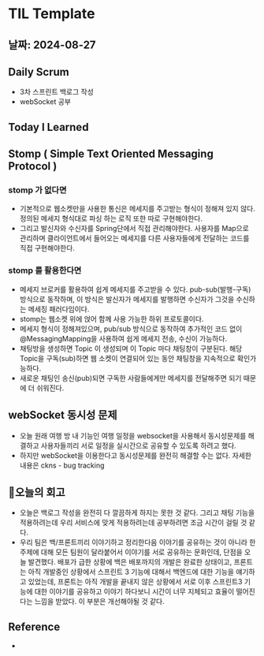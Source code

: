 # TIL Template

## 날짜: 2024-08-27

## Daily Scrum
- 3차 스프린트 백로그 작성
- webSocket 공부

## Today I Learned

## Stomp ( Simple Text Oriented Messaging Protocol )

### stomp 가 없다면

- 기본적으로 웹소켓만을 사용한 통신은 메세지를 주고받는 형식이 정해져 있지 않다. 정의된 메세지 형식대로 파싱 하는 로직 또한 따로 구현해야한다.
- 그리고 발신자와 수신자를 Spring단에서 직접 관리해야한다.  사용자를 Map으로 관리하며 클라이언트에서 들어오는 메세지를 다른 사용자들에게 전달하는 코드를 직접 구현해야한다.

### stomp 를 활용한다면

- 메세지 브로커를 활용하여 쉽게 메세지를 주고받을 수 있다. pub-sub(발행-구독) 방식으로 동작하며, 이 방식은 발신자가 메세지를 발행하면 수신자가 그것을 수신하는 메세징 패러다임이다.
- stomp는 웹소켓 위에 얹어 함께 사용 가능한 하위 프로토콜이다.
- 메세지 형식이 정해져있으며, pub/sub 방식으로 동작하여 추가적인 코드 없이 @MessagingMapping을 사용하여 쉽게 메세지 전송, 수신이 가능하다.
- 채팅방을 생성하면 Topic 이 생성되며 이 Topic 마다 채팅창이 구분된다. 해당 Topic을 구독(sub)하면 웹 소켓이 연결되어 있는 동안 채팅창을 지속적으로 확인가능하다.
- 새로운 채팅인 송신(pub)되면 구독한 사람들에게만 메세지를 전달해주면 되기 때문에 더 쉬워진다.

## webSocket 동시성 문제
- 오늘 원래 여행 방 내 기능인 여행 일정을 websocket을 사용해서 동시성문제를 해결하고 사용자들끼리 서로 일정을 실시간으로 공유할 수 있도록 하려고 했다.
- 하지만 webSocket을 이용한다고 동시성문제를 완전히 해결할 수는 없다. 자세한 내용은 ckns - bug tracking

## 🎱오늘의 회고
- 오늘은 백로그 작성을 완전히 다 깔끔하게 하지는 못한 것 같다. 그리고 채팅 기능을 적용하려는데 우리 서비스에 맞게 적용하려는데 공부하려면 조금 시간이 걸릴 것 같다.
- 우리 팀은 백/프론트끼리 이야기하고 정리한다음 이야기를 공유하는 것이 아니라 한 주제에 대해 모든 팀원이 달라붙어서 이야기를 서로 공유하는 문화인데, 단점을 오늘 발견했다. 배포가 급한 상황에 백은 배포까지의 개발은 완료한 상태이고, 프론트는 아직 개발중인 상황에서 스프린트 3 기능에 대해서 백엔드에 대한 기능을 얘기하고 있었는데, 프론트는 아직 개발을 끝내지 않은 상황에서 서로 이후 스프린트3 기능에 대한 이야기를 공유하고 이야기 하다보니 시간이 너무 지체되고 효율이 떨어진다는 느낌을 받았다. 이 부분은 개선해야될 것 같다.

## Reference
- 


